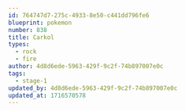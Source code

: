 ```yaml
---
id: 764747d7-275c-4933-8e50-c441dd796fe6
blueprint: pokemon
number: 838
title: Carkol
types:
  - rock
  - fire
author: 4d8d6ede-5963-429f-9c2f-74b897007e0c
tags:
  - stage-1
updated_by: 4d8d6ede-5963-429f-9c2f-74b897007e0c
updated_at: 1716570578
---
```

